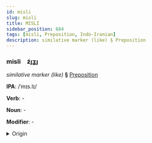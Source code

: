 ```yaml
---
id: misli
slug: misli
title: MISLI
sidebar_position: 684
tags: [misli, Preposition, Indo-Iranian]
description: similative marker (like) § Preposition
---
```


### misli&emsp;<span kind="abugida">ƶ́ȷʓȷ</span>

*similative marker (like)* **§** [Preposition](../../tags/Preposition)

**IPA**: /ˈmɪs.lɪ/

**Verb**: -

**Noun**: -

**Modifier**: -

<details>
    <summary>Origin</summary>
    Persian, Dari مثل mesl-e [mɪs.lɪ]<br/>
    <em>Indo-Iranian Language Family</em>
</details>